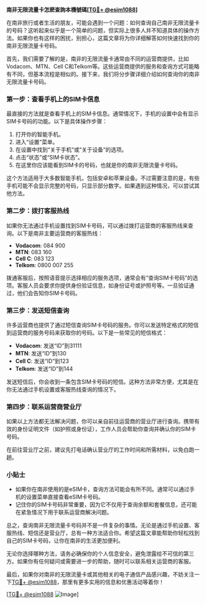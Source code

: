 **南非无限流量卡怎麽查詢本機號碼[[TG💪+ @esim1088](https://t.me/s/esim1088)]**

在南非旅行或者生活的朋友，可能会遇到一个问题：如何查询自己南非无限流量卡的号码？这听起来似乎是一个简单的问题，但实际上很多人并不知道具体的操作方法。如果你也有这样的困扰，别担心，这篇文章将为你详细解答如何快速找到你的南非无限流量卡号码。

首先，我们需要了解的是，南非的无限流量卡通常由不同的运营商提供，比如Vodacom、MTN、Cell C和Telkom等。这些运营商提供的服务和查询方式可能略有不同，但基本流程是相似的。接下来，我们将分步骤详细介绍如何查询你的南非无限流量卡号码。

### **第一步：查看手机上的SIM卡信息**
最直接的方法就是查看手机上的SIM卡信息。通常情况下，手机的设置中会有显示SIM卡号码的功能。以下是具体操作步骤：

1. 打开你的智能手机。
2. 进入“设置”菜单。
3. 在设置中找到“关于手机”或“关于设备”的选项。
4. 点击“状态”或“SIM卡状态”。
5. 在这里你应该能看到SIM卡的号码，也就是你的南非无限流量卡号码。

这个方法适用于大多数智能手机，包括安卓和苹果设备。不过需要注意的是，有些手机可能不会显示完整的号码，只显示部分数字。如果遇到这种情况，可以尝试其他方法。

### **第二步：拨打客服热线**
如果你无法通过手机设置找到SIM卡号码，可以通过拨打运营商的客服热线来查询。以下是南非主要运营商的客服热线：

- **Vodacom**: 084 900
- **MTN**: 083 160
- **Cell C**: 083 123
- **Telkom**: 0800 007 255

拨通客服后，按照语音提示选择相应的服务选项，通常会有“查询SIM卡号码”的选项。客服人员会要求你提供身份验证信息，如身份证号或护照号等。一旦验证通过，他们会告知你SIM卡号码。

### **第三步：发送短信查询**
许多运营商也提供了通过短信查询SIM卡号码的服务。你可以发送特定格式的短信到运营商的服务号码来获取你的号码。以下是一些常见的短信格式：

- **Vodacom**: 发送“ID”到31111
- **MTN**: 发送“ID”到130
- **Cell C**: 发送“ID”到123
- **Telkom**: 发送“ID”到144

发送短信后，你会收到一条包含SIM卡号码的短信。这种方法非常方便，尤其是在你无法通过手机设置或客服热线查询的情况下。

### **第四步：联系运营商营业厅**
如果以上方法都无法解决问题，你可以亲自前往运营商的营业厅进行查询。携带有效的身份证明文件（如护照或身份证），工作人员会帮助你查询并确认你的SIM卡号码。

在前往营业厅之前，建议先打电话确认营业厅的工作时间和所需材料，以免白跑一趟。

### **小贴士**
- 如果你在南非使用的是eSIM卡，查询方法可能会有所不同。通常可以通过手机的设置菜单直接查看eSIM卡号码。
- 记住你的SIM卡号码非常重要，因为它不仅用于查询余额和套餐信息，还可能在紧急情况下用于联系运营商解决问题。

总之，查询南非无限流量卡号码并不是一件复杂的事情。无论是通过手机设置、客服热线、短信还是营业厅，总有一种方法适合你。希望这篇文章能帮助你轻松找到自己的SIM卡号码，让你在南非的生活更加便利。

无论你选择哪种方法，请务必确保你的个人信息安全，避免泄露给不可信的第三方。如果你有任何疑问或需要进一步的帮助，随时可以联系相关运营商的客服。

最后，如果你对南非的无限流量卡或其他相关的电子通信产品感兴趣，不妨关注一下[TG💪+ @esim1088](https://t.me/s/esim1088)，那里有更多实用的信息和优惠活动等着你！

[[TG💪+ @esim1088](https://t.me/s/esim1088) ![Image](https://i.postimg.cc/4NQfJmqS/Snipaste-2025-05-13-00-14-12.png)]